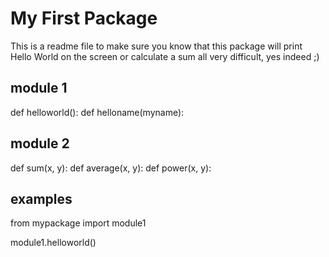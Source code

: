 # My First Package

This is a readme file to make sure you know that this package will print Hello World on the screen or calculate a sum all very difficult, yes indeed ;)

## module 1
def helloworld():
def helloname(myname):

## module 2
def sum(x, y):
def average(x, y):
def power(x, y):

## examples

from mypackage import module1

module1.helloworld()